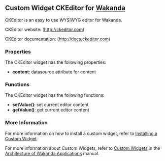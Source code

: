 ## Custom Widget CKEditor for [Wakanda](http://wakanda.org)

CKEditor is an easy to use WYSIWYG editor for Wakanda.

CKEditor website: (http://ckeditor.com)

CKEditor documentation: (http://docs.ckeditor.com)

### Properties
The CKEditor widget has the following properties:

* __content__: datasource attribute for content

### Functions
The CKEditor widget has the following functions:

* __setValue()__: set current editor content
* __getValue()__: get current editor content

### More Information
For more information on how to install a custom widget, refer to [Installing a Custom Widget](http://doc.wakanda.org/WakandaStudio0/help/Title/en/page3869.html#1027761).

For more information about Custom Widgets, refer to [Custom Widgets](http://doc.wakanda.org/Wakanda0.v5/help/Title/en/page3863.html "Custom Widgets") in the [Architecture of Wakanda Applications](http://doc.wakanda.org/Wakanda0.v5/help/Title/en/page3844.html "Architecture of Wakanda Applications") manual.
